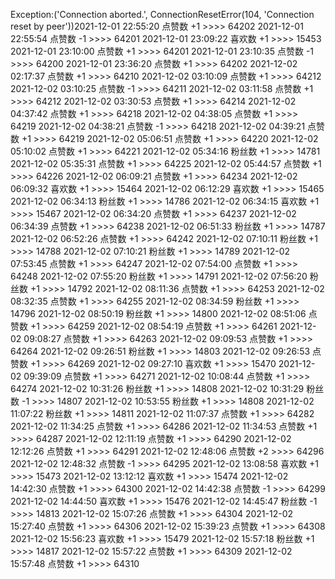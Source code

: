 Exception:('Connection aborted.', ConnectionResetError(104, 'Connection reset by peer'))2021-12-01  22:55:20   点赞数 +1 >>>> 64202
2021-12-01  22:55:54   点赞数 -1 >>>> 64201
2021-12-01  23:09:22   喜欢数 +1 >>>> 15453
2021-12-01  23:10:00   点赞数 +1 >>>> 64201
2021-12-01  23:10:35   点赞数 -1 >>>> 64200
2021-12-01  23:36:20   点赞数 +1 >>>> 64202
2021-12-02  02:17:37   点赞数 +1 >>>> 64210
2021-12-02  03:10:09   点赞数 +1 >>>> 64212
2021-12-02  03:10:25   点赞数 -1 >>>> 64211
2021-12-02  03:11:58   点赞数 +1 >>>> 64212
2021-12-02  03:30:53   点赞数 +1 >>>> 64214
2021-12-02  04:37:42   点赞数 +1 >>>> 64218
2021-12-02  04:38:05   点赞数 +1 >>>> 64219
2021-12-02  04:38:21   点赞数 -1 >>>> 64218
2021-12-02  04:39:21   点赞数 +1 >>>> 64219
2021-12-02  05:06:51   点赞数 +1 >>>> 64220
2021-12-02  05:10:02   点赞数 +1 >>>> 64221
2021-12-02  05:34:16   粉丝数 +1 >>>> 14781
2021-12-02  05:35:31   点赞数 +1 >>>> 64225
2021-12-02  05:44:57   点赞数 +1 >>>> 64226
2021-12-02  06:09:21   点赞数 +1 >>>> 64234
2021-12-02  06:09:32   喜欢数 +1 >>>> 15464
2021-12-02  06:12:29   喜欢数 +1 >>>> 15465
2021-12-02  06:34:13   粉丝数 +1 >>>> 14786
2021-12-02  06:34:15   喜欢数 +1 >>>> 15467
2021-12-02  06:34:20   点赞数 +1 >>>> 64237
2021-12-02  06:34:39   点赞数 +1 >>>> 64238
2021-12-02  06:51:33   粉丝数 +1 >>>> 14787
2021-12-02  06:52:26   点赞数 +1 >>>> 64242
2021-12-02  07:10:11   粉丝数 +1 >>>> 14788
2021-12-02  07:10:21   粉丝数 +1 >>>> 14789
2021-12-02  07:53:45   点赞数 +1 >>>> 64247
2021-12-02  07:54:00   点赞数 +1 >>>> 64248
2021-12-02  07:55:20   粉丝数 +1 >>>> 14791
2021-12-02  07:56:20   粉丝数 +1 >>>> 14792
2021-12-02  08:11:36   点赞数 +1 >>>> 64253
2021-12-02  08:32:35   点赞数 +1 >>>> 64255
2021-12-02  08:34:59   粉丝数 +1 >>>> 14796
2021-12-02  08:50:19   粉丝数 +1 >>>> 14800
2021-12-02  08:51:06   点赞数 +1 >>>> 64259
2021-12-02  08:54:19   点赞数 +1 >>>> 64261
2021-12-02  09:08:27   点赞数 +1 >>>> 64263
2021-12-02  09:09:53   点赞数 +1 >>>> 64264
2021-12-02  09:26:51   粉丝数 +1 >>>> 14803
2021-12-02  09:26:53   点赞数 +1 >>>> 64269
2021-12-02  09:27:10   喜欢数 +1 >>>> 15470
2021-12-02  09:39:09   点赞数 +1 >>>> 64271
2021-12-02  10:08:44   点赞数 +1 >>>> 64274
2021-12-02  10:31:26   粉丝数 +1 >>>> 14808
2021-12-02  10:31:29   粉丝数 -1 >>>> 14807
2021-12-02  10:53:55   粉丝数 +1 >>>> 14808
2021-12-02  11:07:22   粉丝数 +1 >>>> 14811
2021-12-02  11:07:37   点赞数 +1 >>>> 64282
2021-12-02  11:34:25   点赞数 +1 >>>> 64286
2021-12-02  11:34:53   点赞数 +1 >>>> 64287
2021-12-02  12:11:19   点赞数 +1 >>>> 64290
2021-12-02  12:12:26   点赞数 +1 >>>> 64291
2021-12-02  12:48:06   点赞数 +2 >>>> 64296
2021-12-02  12:48:32   点赞数 -1 >>>> 64295
2021-12-02  13:08:58   喜欢数 +1 >>>> 15473
2021-12-02  13:12:12   喜欢数 +1 >>>> 15474
2021-12-02  14:42:30   点赞数 +1 >>>> 64300
2021-12-02  14:42:38   点赞数 -1 >>>> 64299
2021-12-02  14:44:50   喜欢数 +1 >>>> 15476
2021-12-02  14:45:47   粉丝数 -1 >>>> 14813
2021-12-02  15:07:26   点赞数 +1 >>>> 64304
2021-12-02  15:27:40   点赞数 +1 >>>> 64306
2021-12-02  15:39:23   点赞数 +1 >>>> 64308
2021-12-02  15:56:23   喜欢数 +1 >>>> 15479
2021-12-02  15:57:18   粉丝数 +1 >>>> 14817
2021-12-02  15:57:22   点赞数 +1 >>>> 64309
2021-12-02  15:57:48   点赞数 +1 >>>> 64310
